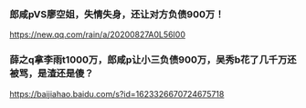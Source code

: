 ### 郎咸pVS廖空姐，失情失身，还让对方负债900万！
https://new.qq.com/rain/a/20200827A0L56I00

### 薛之q拿李雨t1000万，郎咸p让小三负债900万，吴秀b花了几千万还被骂，是渣还是傻？
https://baijiahao.baidu.com/s?id=1623326670724675718
